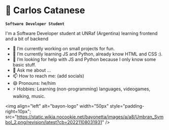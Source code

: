 # 🫰 Carlos Catanese 

**`Software Developer Student`**

I'm a Software Developer student at UNRaf (Argentina) learning frontend and a bit of backend

<!--
**ccatanese0/ccatanese0** is a ✨ _special_ ✨ repository because its `README.md` (this file) appears on your GitHub profile.
-->


- 🔭 I’m currently working on small projects for fun.
- 🌱 I’m currently learning JS and Python, already know HTML and CSS :).
- 🤔 I’m looking for help with JS and Python because I only know some basic stuff.
- 💬 Ask me about ... 
- 📫 How to reach me: (add socials)
- 😄 Pronouns: he/him
- ⚡ Hobbies: Learning (non-programming) languages, videogames, walking, music. 





<img align="left" alt="bayon-logo" width="50px" style="padding-right=10px"; src="https://static.wikia.nocookie.net/bayonetta/images/a/a8/Umbran_Symbol_2.png/revision/latest?cb=20221108031931" />

<!-- ![pngegg](https://user-images.githubusercontent.com/63742394/213370574-763775bf-6422-4a4f-be80-c9e80690a395.png) -->

